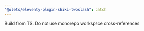 ```yaml
---
"@olets/eleventy-plugin-shiki-twoslash": patch
---
```


Build from TS. Do not use monorepo workspace cross-references
